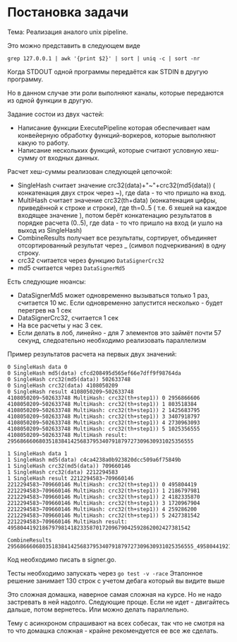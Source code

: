 # Постановка задачи

Тема: 
Реализация аналого unix pipeline.

Это можно представить в следующем виде 
```
grep 127.0.0.1 | awk '{print $2}' | sort | uniq -c | sort -nr
```
Когда STDOUT одной программы передаётся как STDIN в другую программу.

Но в данном случае эти роли выполняют каналы, которые передаются из одной функции в другую.

Задание состои из двух частей:
* Написание функции ExecutePipeline которая обеспечивает нам конвейерную обработку функций-воркеров, которые выполняют какую то работу.
* Написание нескольких функций, которые считают условную хеш-сумму от входных данных.

Расчет хеш-суммы реализован следующей цепочкой:
* SingleHash считает значение crc32(data)+"~"+crc32(md5(data)) ( конкатенация двух строк через ~), где data - то что пришло на вход.
* MultiHash считает значение crc32(th+data) (конкатенация цифры, приведённой к строке и строки), где th=0..5 ( т.е. 6 хешей на каждое входящее значение ), потом берёт конкатенацию результатов в порядке расчета (0..5), где data - то что пришло на вход (и ушло на выход из SingleHash)
* CombineResults получает все результаты, сортирует, объединяет отсортированный результат через _ (символ подчеркивания) в одну строку.
* crc32 считается через функцию `DataSignerCrc32`
* md5 считается через `DataSignerMd5`

Есть следующие нюансы:
* DataSignerMd5 может одновременно вызываться только 1 раз, считается 10 мс. Если одновременно запустится несколько - будет перегрев на 1 сек
* DataSignerCrc32, считается 1 сек
* На все расчеты у нас 3 сек.
* Если делать в лоб, линейно - для 7 элементов это займёт почти 57 секунд, следоательно необходимо реализовать параллелизм

Пример результатов расчета на первых двух значений:

```
0 SingleHash data 0
0 SingleHash md5(data) cfcd208495d565ef66e7dff9f98764da
0 SingleHash crc32(md5(data)) 502633748
0 SingleHash crc32(data) 4108050209
0 SingleHash result 4108050209~502633748
4108050209~502633748 MultiHash: crc32(th+step1)) 0 2956866606
4108050209~502633748 MultiHash: crc32(th+step1)) 1 803518384
4108050209~502633748 MultiHash: crc32(th+step1)) 2 1425683795
4108050209~502633748 MultiHash: crc32(th+step1)) 3 3407918797
4108050209~502633748 MultiHash: crc32(th+step1)) 4 2730963093
4108050209~502633748 MultiHash: crc32(th+step1)) 5 1025356555
4108050209~502633748 MultiHash result: 29568666068035183841425683795340791879727309630931025356555

1 SingleHash data 1
1 SingleHash md5(data) c4ca4238a0b923820dcc509a6f75849b
1 SingleHash crc32(md5(data)) 709660146
1 SingleHash crc32(data) 2212294583
1 SingleHash result 2212294583~709660146
2212294583~709660146 MultiHash: crc32(th+step1)) 0 495804419
2212294583~709660146 MultiHash: crc32(th+step1)) 1 2186797981
2212294583~709660146 MultiHash: crc32(th+step1)) 2 4182335870
2212294583~709660146 MultiHash: crc32(th+step1)) 3 1720967904
2212294583~709660146 MultiHash: crc32(th+step1)) 4 259286200
2212294583~709660146 MultiHash: crc32(th+step1)) 5 2427381542
2212294583~709660146 MultiHash result: 4958044192186797981418233587017209679042592862002427381542

CombineResults 29568666068035183841425683795340791879727309630931025356555_4958044192186797981418233587017209679042592862002427381542
```

Код необходимо писать в signer.go.

Тесты необходимо запускать через 
 `go test -v -race`
Эталонное решение занимает 130 строк с учетом дебага который вы видите выше

Это сложная домашка, наверное самая сложная на курсе. Но не надо застревать в ней надолго. Следующие проще. Если не идет - двигайтесь дальше, потом вернетесь. Или можно делать параллельно.

Тему с асинхроном спрашивают на всех собесах, так что не смотря на то что домашка сложная - крайне рекомендуется ее все же сделать.
